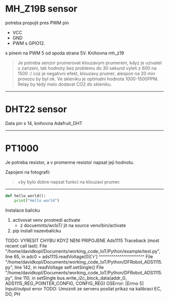 # MH_Z19B sensor
potreba propojit pres PWM pin 
- VCC 
- GND 
- PWM s GPIO12.

s pinem na PWM 5 od spoda strana 5V.
Knihovna mh_z19

> Je potreba senzor prumerovat klouzavym prumerem, kdyz je uzivatel u zarizeni, tak hodnoty bez problemu do 30 sekund vyleti z 600 na 1500 :/ coz je negativni efekt, klouzavy prumer, alespon na 20 min provozu by byl ok.
Ve skleniku je optimalni hodnota 1000-1500PPM. Relay by tedy melo dodavat CO2 do skleniku.
---
# DHT22 sensor
Data pin s 14, knihovna Adafruit_DHT

---
# PT1000 
Je potreba resistor, a v promenne resistor napsat jeji hodnotu.

Zapojeni na fotografii
> +by bylo dobre napsat funkci na klouzavi prumer. 
---



```python
def hello_world():
    print("Hello world")
```

Instalace balicku
 1) activovat venv prostredi activate
    * z docuemnts/wcIoT/ jit na source venv/bin/activate
 2) pip install nazevbalicku

 TODO: VYRESIT CHYBU KDYZ NENI PRIPOJENE Ads1115
 Traceback (most recent call last):
  File "/home/davidkopl/Documents/working_code_IoT/Python/example/test.py", line 65, in <module>
    adc0 = ads1115.readVoltage(0)['r']
           ^^^^^^^^^^^^^^^^^^^^^^
  File "/home/davidkopl/Documents/working_code_IoT/Python/DFRobot_ADS1115.py", line 142, in readVoltage
    self.setSingle()
  File "/home/davidkopl/Documents/working_code_IoT/Python/DFRobot_ADS1115.py", line 110, in setSingle
    bus.write_i2c_block_data(addr_G, ADS1115_REG_POINTER_CONFIG, CONFIG_REG)
OSError: [Errno 5] Input/output error
TODO: Umoznit ze serveru posilat prikaz na kalibraci EC, DO, PH